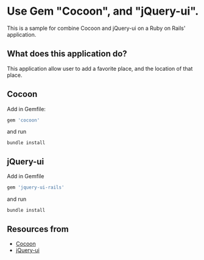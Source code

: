 # Use Gem "Cocoon", and "jQuery-ui".

This is a sample for combine Cocoon and jQuery-ui on a Ruby on Rails' application.

## What does this application do?

This application allow user to add a favorite place, and the location of that place.

## Cocoon

Add in Gemfile:
```ruby
gem 'cocoon'
```
and run 
```
bundle install
```

## jQuery-ui

Add in Gemfile
```ruby
gem 'jquery-ui-rails'
```
and run 
```
bundle install
```

## Resources from

* [Cocoon](https://rubygems.org/gems/cocoon/versions/1.2.9)
* [jQuery-ui](https://rubygems.org/gems/jquery-ui-rails/versions/5.0.5)
